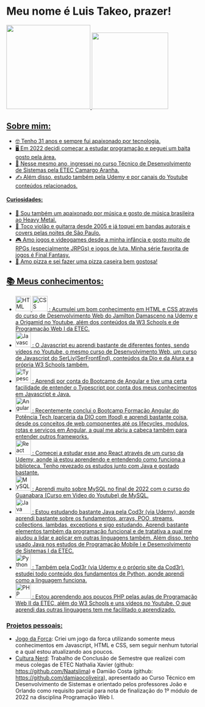 # Meu nome é Luis Takeo, prazer!

<div>
<a href="https://github.com/LuisTakeo">
<img height="220em" src="https://github-readme-stats.vercel.app/api/top-langs/?username=LuisTakeo&layout=compact&langs_count=9&theme=dracula"/>
<img height="200em" src="https://github-readme-stats.vercel.app/api?username=LuisTakeo&show_icons=true&theme=dracula&include_all_commits=true&count_private=true"/>
</div>

## Sobre mim:

- 🤓 Tenho 31 anos e sempre fui apaixonado por tecnologia. 
- 🖥️ Em 2022 decidi começar a estudar programação e peguei um baita gosto pela área.
- 🏫 Nesse mesmo ano, ingressei no curso Técnico de Desenvolvimento de Sistemas pela ETEC Camargo Aranha.
- ✍️ Além disso, estudo também pela Udemy e por canais do Youtube conteúdos relacionados. 

#### Curiosidades:
- 🎵 Sou também um apaixonado por música e gosto de música brasileira ao Heavy Metal.
- 🎸 Toco violão e guitarra desde 2005 e já toquei em bandas autorais e covers pelas noites de São Paulo.
- 🎮 Amo jogos e videogames desde a minha infância e gosto muito de RPGs (especialmente JRPGs) e jogos de luta. Minha série favorita de jogos é Final Fantasy.
- 🍕 Amo pizza e sei fazer uma pizza caseira bem gostosa!

## 📚 Meus conhecimentos:

- <div><img width="40px" alt="HTML" src="https://cdn.jsdelivr.net/gh/devicons/devicon/icons/html5/html5-original-wordmark.svg" />
  <img width="40px" alt="CSS" src="https://cdn.jsdelivr.net/gh/devicons/devicon/icons/css3/css3-original-wordmark.svg" />
  : Acumulei um bom conhecimento em HTML e CSS através do curso de Desenvolvimento Web do Jamilton Damasceno na Udemy e a Origamid no Youtube, além dos conteúdos da W3 Schools e de Programação Web I da ETEC.</div>
- <img width="40px" alt="Javascript" src="https://cdn.jsdelivr.net/gh/devicons/devicon/icons/javascript/javascript-original.svg" />
  : O Javascript eu aprendi bastante de diferentes fontes, sendo vídeos no Youtube, o mesmo curso de Desenvolvimento Web, um curso de Javascript do SerLiv(SerFrontEnd), conteúdos da Dio e da Alura e a própria W3 Schools também.
- <img width="40px" alt="Typescript" src="https://cdn.jsdelivr.net/gh/devicons/devicon/icons/typescript/typescript-original.svg" />
  : Aprendi por conta do Bootcamp de Angular e tive uma certa facilidade de entender o Typescript por conta dos meus conhecimentos em Javascript e Java.
- <img width="40px" alt="Angular" src="https://cdn.jsdelivr.net/gh/devicons/devicon/icons/angularjs/angularjs-original.svg" />         
  : Recentemente conclui o Bootcamp Formação Angular do Potência Tech (parceria da DIO com Ifood) e aprendi bastante coisa, desde os conceitos de web componentes até os lifecycles, modulos, rotas e serviços em Angular, a qual me abriu a cabeça também para entender outros frameworks.
- <img width="40px" alt="React" src="https://cdn.jsdelivr.net/gh/devicons/devicon/icons/react/react-original-wordmark.svg" />
  : Comecei a estudar esse ano React através de um curso da Udemy, aonde já estou aprendendo e entendendo como funciona a biblioteca. Tenho revezado os estudos junto com Java e gostado bastante.
- <img width="40px" alt="MySQL" src="https://cdn.jsdelivr.net/gh/devicons/devicon/icons/mysql/mysql-original-wordmark.svg" />
  : Aprendi muito sobre MySQL no final de 2022 com o curso do Guanabara (Curso em Video do Youtube) de MySQL.
- <img width="40px" alt="Java" src="https://cdn.jsdelivr.net/gh/devicons/devicon/icons/java/java-original-wordmark.svg" />
  : Estou estudando bastante Java pela Cod3r (via Udemy), aonde aprendi bastante sobre os fundamentos, arrays, POO, streams, collections, lambdas, exceptions e sigo estudando. Aprendi bastante elementos também da programação funcional e de tratativa a qual me ajudou a lidar e aplicar em outras linguagens também. Além disso, tenho usado Java nos estudos de Programação Mobile I e Desenvolvimento de Sistemas I da ETEC.
- <img width="40px" alt="Python" src="https://cdn.jsdelivr.net/gh/devicons/devicon/icons/python/python-original-wordmark.svg" />
  : Também pela Cod3r (via Udemy e o próprio site da Cod3r), estudei todo conteúdo dos fundamentos de Python, aonde aprendi como a linguagem funciona.
- <img width="40px" alt="PHP"  src="https://cdn.jsdelivr.net/gh/devicons/devicon/icons/php/php-plain.svg" /> 
  : Estou aprendendo aos poucos PHP pelas aulas de Programação Web II da ETEC, além do W3 Schools e uns vídeos no Youtube. O que aprendi das outras linguagens tem me facilitado o aprendizado.


### Projetos pessoais:
- <a href="https://jogo-da-forca-iota.vercel.app">Jogo da Forca</a>: Criei um jogo da forca utilizando somente meus conhecimentos em Javascript, HTML e CSS, sem seguir nenhum tutorial e a qual estou atualizando aos poucos.
- <a href="https://cultura-nerd.vercel.app">Cultura Nerd</a>: Trabalho de Conclusão de Semestre que realizei com meus colegas de ETEC Nathalia Xavier (github: https://github.com/Naatslima) e Damião Costa (github: https://github.com/damiaocoliveira), apresentado ao Curso Técnico em Desenvolvimento de Sistemas e orientado pelos professores João e Orlando como requisito parcial para nota de finalização do 1º módulo de 2022 na disciplina Programação Web I.





